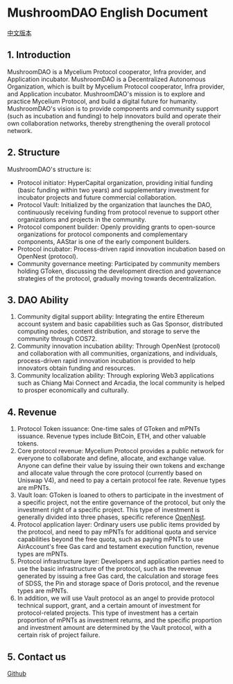 # MushroomDAO English Document
[中文版本](./dao-cn.md)
## 1. Introduction
MushroomDAO is a Mycelium Protocol cooperator, Infra provider, and Application incubator.
MushroomDAO is a Decentralized Autonomous Organization, which is built by Mycelium Protocol cooperator, Infra provider, and Application incubator.
MushroomDAO's mission is to explore and practice Mycelium Protocol, and build a digital future for humanity.
MushroomDAO's vision is to provide components and community support (such as incubation and funding) to help innovators build and operate their own collaboration networks, thereby strengthening the overall protocol network.
## 2. Structure
MushroomDAO's structure is:
- Protocol initiator: HyperCapital organization, providing initial funding (basic funding within two years) and supplementary investment for incubator projects and future commercial collaboration.
- Protocol Vault: Initialized by the organization that launches the DAO, continuously receiving funding from protocol revenue to support other organizations and projects in the community.
- Protocol component builder: Openly providing grants to open-source organizations for protocol components and complementary components, AAStar is one of the early component builders.
- Protocol incubator: Process-driven rapid innovation incubation based on OpenNest (protocol).
- Community governance meeting: Participated by community members holding GToken, discussing the development direction and governance strategies of the protocol, gradually moving towards decentralization.

## 3. DAO Ability
1. Community digital support ability: Integrating the entire Ethereum account system and basic capabilities such as Gas Sponsor, distributed computing nodes, content distribution, and storage to serve the community through COS72.
2. Community innovation incubation ability: Through OpenNest (protocol) and collaboration with all communities, organizations, and individuals, process-driven rapid innovation incubation is provided to help innovators obtain funding and resources.
3. Community localization ability: Through exploring Web3 applications such as Chiang Mai Connect and Arcadia, the local community is helped to prosper economically and culturally.

## 4. Revenue
1. Protocol Token issuance: One-time sales of GToken and mPNTs issuance. Revenue types include BitCoin, ETH, and other valuable tokens.
2. Core protocol revenue: Mycelium Protocol provides a public network for everyone to collaborate and define, allocate, and exchange value. Anyone can define their value by issuing their own tokens and exchange and allocate value through the core protocol (currently based on Uniswap V4), and need to pay a certain protocol fee rate. Revenue types are mPNTs.
3. Vault loan: GToken is loaned to others to participate in the investment of a specific project, not the entire governance of the protocol, but only the investment right of a specific project. This type of investment is generally divided into three phases, specific reference [OpenNest](./paper/OpenNest.pdf).
4. Protocol application layer: Ordinary users use public items provided by the protocol, and need to pay mPNTs for additional quota and service capabilities beyond the free quota, such as paying mPNTs to use AirAccount's free Gas card and testament execution function, revenue types are mPNTs.
5. Protocol infrastructure layer: Developers and application parties need to use the basic infrastructure of the protocol, such as the revenue generated by issuing a free Gas card, the calculation and storage fees of SDSS, the Pin and storage space of Doris protocol, and the revenue types are mPNTs.
6. In addition, we will use Vault protocol as an angel to provide protocol technical support, grant, and a certain amount of investment for protocol-related projects. This type of investment has a certain proportion of mPNTs as investment returns, and the specific proportion and investment amount are determined by the Vault protocol, with a certain risk of project failure.

## 5. Contact us
[Github](https://github.com/orgs/MushroomDAO/projects/1)